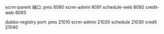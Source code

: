 scrm-parent
端口:
pms  8090
scrm-admin 8091
schedule-web 8092
credit-web 8093

dubbo-registry port:
pms         21010
scrm-admin  21020
schedule    21030
credit      21040

